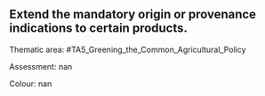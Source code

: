 ## Extend the mandatory origin or provenance indications to certain products.  

Thematic area: #TA5_Greening_the_Common_Agricultural_Policy

Assessment: nan

Colour: nan